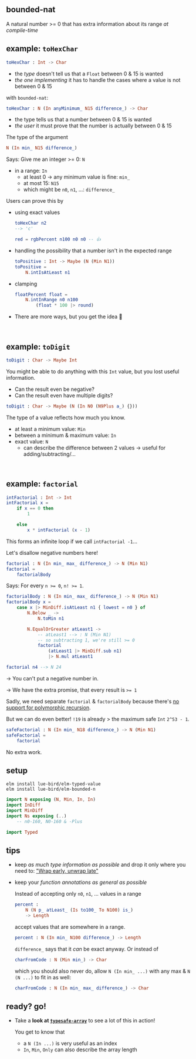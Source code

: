 ## bounded-nat

A natural number >= 0 that has extra information about its range _at compile-time_

## example: `toHexChar`

```elm
toHexChar : Int -> Char
```

- the _type_ doesn't tell us that a `Float` between 0 & 15 is wanted
- _the one implementing_ it has to handle the cases where a value is not between 0 & 15

with `bounded-nat`:
```elm
toHexChar : N (In anyMinimum_ N15 difference_) -> Char
```

- the type tells us that a number between 0 & 15 is wanted
- _the user_ it must prove that the number is actually between 0 & 15

The type of the argument
```elm
N (In min_ N15 difference_)
```
Says: Give me an integer >= 0: `N` 

- in a range: `In`
    - at least 0 → any minimum value is fine: `min_`
    - at most 15: `N15`
    - which might be `n0`, `n1`, ...: `difference_`

Users can prove this by

  - using exact values

    ```elm
    toHexChar n2
    --> 'c'

    red = rgbPercent n100 n0 n0 -- 👍
    ```

  - handling the possibility that a number isn't in the expected range

    ```elm
    toPositive : Int -> Maybe (N (Min N1))
    toPositive =
        N.intIsAtLeast n1
    ```

  - clamping

    ```elm
    floatPercent float =
        N.intInRange n0 n100
            (float * 100 |> round)
    ```

  - There are more ways, but you get the idea 🙂

&emsp;


## example: `toDigit`

```elm
toDigit : Char -> Maybe Int
```

You might be able to do anything with this `Int` value, but you lost useful information.

- Can the result even be negative?
- Can the result even have multiple digits?

```elm
toDigit : Char -> Maybe (N (In N0 (N9Plus a_) {}))
```

The type of a value reflects how much you know.

- at least a minimum value: `Min`
- between a minimum & maximum value: `In`
- exact value: `N`
    - can describe the difference between 2 values → useful for adding/subtracting/...


&emsp;


## example: `factorial`

```elm
intFactorial : Int -> Int
intFactorial x =
    if x == 0 then
        1

    else
        x * intFactorial (x - 1)
```

This forms an infinite loop if we call `intFactorial -1`...

Let's disallow negative numbers here!

```elm
factorial : N (In min_ max_ difference_) -> N (Min N1)
factorial =
    factorialBody
```
Says: For every `n >= 0`, `n! >= 1`.
```elm
factorialBody : N (In min_ max_ difference_) -> N (Min N1)
factorialBody x =
    case x |> MinDiff.isAtLeast n1 { lowest = n0 } of
        N.Below _ ->
            N.toMin n1

        N.EqualOrGreater atLeast1 ->
            -- atLeast1 --> : N (Min N1)
            -- so subtracting 1, we're still >= 0
            factorial
                (atLeast1 |> MinDiff.sub n1)
                |> N.mul atLeast1

factorial n4 --> N 24
```

→ You can't put a negative number in.

→ We have the extra promise, that every result is `>= 1`

Sadly, we need separate `factorial` & `factorialBody` because there's [no support for polymorphic recursion](https://github.com/elm/compiler/issues/2180).

But we can do even better!
`!19` is already > the maximum safe `Int` `2^53 - 1`.

```elm
safeFactorial : N (In min_ N18 difference_) -> N (Min N1)
safeFactorial =
    factorial
```

No extra work.

## setup

```noformatingples
elm install lue-bird/elm-typed-value
elm install lue-bird/elm-bounded-n
```

```elm
import N exposing (N, Min, In, In)
import InDiff
import MinDiff
import Ns exposing (..)
    -- n0-160, N0-160 & -Plus

import Typed
```


## tips

  - keep _as much type information as possible_ and drop it only where you need to: ["Wrap early, unwrap late"](https://sporto.github.io/elm-patterns/basic/wrap-early.html)

  - keep your _function annotations as general as possible_
    
    Instead of accepting only `n0`, `n1`, ... values in a range

    ```elm
    percent :
        N (N p_ atLeast_ (Is to100_ To N100) is_)
        -> Length
    ```
    accept values that are somewhere in a range.

    ```elm
    percent : N (In min_ N100 difference_) -> Length
    ```

    `difference_` says that it _can_ be exact anyway. Or instead of

    ```elm
    charFromCode : N (Min min_) -> Char
    ```

    which you should also never do, allow `N (In min_ ...)` with any max & `N (N ...)` to fit in as well:

    ```elm
    charFromCode : N (In min_ max_ difference_) -> Char
    ```

## ready? go!

- Take a **look at [`typesafe-array`][typesafe-array]** to see a lot of this in action!

    You get to know that
    - a `N (In ...)` is very useful as an index
    - `In`, `Min`, `Only` can also describe the array length

[typesafe-array]: https://package.elm-lang.org/packages/lue-bird/elm-typesafe-array/latest/
